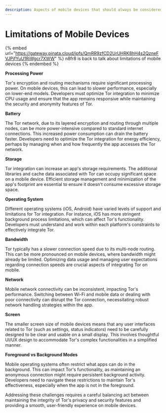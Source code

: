 ```yaml
---
description: Aspects of mobile devices that should always be considered
---
```


# Limitations of Mobile Devices

{% embed url="https://gateway.pinata.cloud/ipfs/QmRR9zfCD2UrUHRK8hH4s2QzneFVJPjfYuU1RiWgcr7XWW" %}
n8fr8 is back to talk about limitations of mobile devices
{% endembed %}

**Processing Power**

Tor's encryption and routing mechanisms require significant processing power. On mobile devices, this can lead to slower performance, especially on lower-end models. Developers must optimize Tor integration to minimize CPU usage and ensure that the app remains responsive while maintaining the security and anonymity features of Tor.

**Battery**

The Tor network, due to its layered encryption and routing through multiple nodes, can be more power-intensive compared to standard internet connections. This increased power consumption can drain the battery faster. Developers need to optimize the Tor integration for energy efficiency, perhaps by managing when and how frequently the app accesses the Tor network.

**Storage**

Tor integration can increase an app's storage requirements. The additional libraries and cache data associated with Tor can occupy significant space on a mobile device. Efficient storage management and minimization of the app's footprint are essential to ensure it doesn't consume excessive storage space.

**Operating System**

Different operating systems (iOS, Android) have varied levels of support and limitations for Tor integration. For instance, iOS has more stringent background process limitations, which can affect Tor's functionality. Developers must understand and work within each platform's constraints to effectively integrate Tor.

**Bandwidth**

Tor typically has a slower connection speed due to its multi-node routing. This can be more pronounced on mobile devices, where bandwidth might already be limited. Optimizing data usage and managing user expectations regarding connection speeds are crucial aspects of integrating Tor on mobile.

**Network**

Mobile network connectivity can be inconsistent, impacting Tor's performance. Switching between Wi-Fi and mobile data or dealing with poor connectivity can disrupt the Tor connection, necessitating robust network handling strategies within the app.

**Screen**

The smaller screen size of mobile devices means that any user interfaces related to Tor (such as settings, status indicators) need to be carefully designed to be clear and usable on a small display. This involves thoughtful UI/UX design to accommodate Tor's complex functionalities in a simplified manner.

**Foreground vs Background Modes**

Mobile operating systems often restrict what apps can do in the background. This can impact Tor's functionality, as maintaining an anonymous connection might require persistent background activity. Developers need to navigate these restrictions to maintain Tor's effectiveness, especially when the app is not in the foreground.

Addressing these challenges requires a careful balancing act between maintaining the integrity of Tor's privacy and security features and providing a smooth, user-friendly experience on mobile devices.
